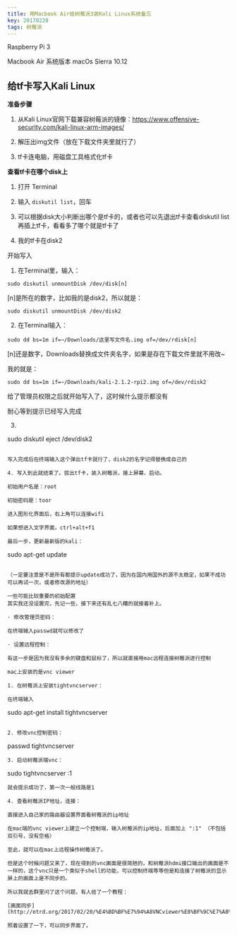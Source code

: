 ```yaml
---
title: 用Macbook Air给树莓派3装Kali Linux系统备忘
key: 20170228
tags: 树莓派
---
```



Raspberry Pi 3

Macbook Air 系统版本 macOs Sierra 10.12

## 给tf卡写入Kali Linux


**准备步骤**

1. 从Kali Linux官网下载兼容树莓派的镜像：https://www.offensive-security.com/kali-linux-arm-images/

2. 解压出img文件（放在下载文件夹里就行了）

3. tf卡连电脑，用磁盘工具格式化tf卡



**查看tf卡在哪个disk上**

1. 打开 Terminal

2. 输入 `diskutil list`，回车

3. 可以根据disk大小判断出哪个是tf卡的，或者也可以先退出tf卡查看diskutil list再插上tf卡，看看多了哪个就是tf卡了

4. 我的tf卡在disk2

开始写入

1. 在Terminal里，输入：

```
sudo diskutil unmountDisk /dev/disk[n]
```

[n]是所在的数字，比如我的是disk2，所以就是：
```
sudo diskutil unmountDisk /dev/disk2
```

2. 在Terminal输入：
```
sudo dd bs=1m if=~/Downloads/这里写文件名.img of=/dev/rdisk[n]
```

[n]还是数字，Downloads替换成文件夹名字，如果是存在下载文件里就不用改~

我的就是：
```
sudo dd bs=1m if=~/Downloads/kali-2.1.2-rpi2.img of=/dev/rdisk2
```

给了管理员权限之后就开始写入了，这时候什么提示都没有

耐心等到提示已经写入完成

3. ```
sudo diskutil eject /dev/disk2
```

写入完成后在终端输入这个弹出tf卡就行了，disk2的名字记得替换成自己的

4. 写入到此就结束了。拔出tf卡，装入树莓派，接上屏幕，启动。

初始用户名是：root

初始密码是：toor

进入图形化界面后，右上角可以连接wifi

如果想进入文字界面，ctrl+alt+f1

最后一步，更新最新版的kali：
```
sudo apt-get update
```

（一定要注意是不是所有都提示update成功了，因为在国内用国外的源不太稳定，如果不成功可以再试一次，或者修改源的地址）

一些可能比较重要的初始配置
其实我还没设置完，先记一些，接下来还有乱七八糟的就接着补上。

· 修改管理员密码：

在终端输入passwd就可以修改了

· 设置远程控制：

有这一步是因为我没有多余的键盘和鼠标了，所以就直接用mac远程连接树莓派进行控制

mac上安装的是vnc viewer

1. 在树莓派上安装tightvncserver：

在终端输入
```
sudo apt-get install tightvncserver
```

2. 修改vnc控制密码：
```
passwd tightvncserver
```
3. 启动树莓派端vnc：
```
sudo tightvncserver :1
```
就会提示成功了，第一次一般线路是1

4. 查看树莓派IP地址，连接：

直接进入自己家的路由器设置界面看树莓派的ip地址

在mac端的vnc viewer上建立一个控制端，输入树莓派的ip地址，后面加上 ":1" （不包括双引号，没有空格）

至此，就可以在mac上远程操作树莓派了。

但是这个时候问题又来了，现在得到的vnc画面是很简陋的，和树莓派hdmi接口输出的画面是不一样的，这个vnc只是一个类似于shell的功能，可以控制终端等等但是和连接了树莓派的显示屏上的画面上是不同步的。

所以我就去群里问了这个问题，有人给了一个教程：

[画面同步](http://etrd.org/2017/02/20/%E4%BD%BF%E7%94%A8VNCviewer%E8%BF%9C%E7%A8%8B%E8%AE%BF%E9%97%AE%E6%A0%91%E8%8E%93%E6%B4%BE%E7%9A%84HDMI%E8%BE%93%E5%87%BA%E6%A1%8C%E9%9D%A2/)

照着设置了一下，可以同步界面了。
